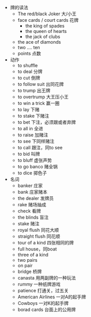 - 牌的读法
  - The red/black Joker 大/小王
  - face cards / court cards 花牌
    - the king of spades
    - the queen of hearts
    - the jack of clubs
  - the ace of diamonds
  - two .... ten
  - points 点数
- 动作
  - to shuffle
  - to deal 分牌
  - to cut 倒牌
  - to follow suit 出同花牌
  - to trump 出王牌
  - to overtrump 大王压小王
  - to win a trick 赢一圈
  - to lay 下赌
  - to stake 下赌注
  - to bet 下注，必须跟或者弃牌
  - to all in 全进
  - to raise 加赌注
  - to see 下同样赌注
  - to call 跟注，同to see
  - to bid 叫牌
  - to bluff 虚张声势
  - to go banco 赌全锅
  - to dice 掷色子
- 名词
  - banker 庄家
  - bank 庄家赌本
  - the dealer 发牌员
  - rake 赌场抽成
  - check 看牌
  - the blinds 盲注
  - stake 赌注
  - royal flush 同花大顺
  - straight flush 同花顺
  - tour of a kind 四张相同的牌
  - full house，同boat
  - three of a kind
  - two pairs
  - on pair
  - bridge 桥牌
  - canasta 用两副牌的一种玩法
  - rummy 一种纸牌游戏
  - patience 打通关，过五关
  - American Airlines 一对A的起手牌
  - Cowboys 一对K的起手牌
  - borad cards 台面上的公用牌
